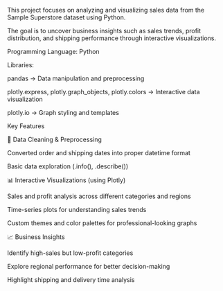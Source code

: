 This project focuses on analyzing and visualizing sales data from the Sample Superstore dataset using Python.

The goal is to uncover business insights such as sales trends, profit distribution, and shipping performance through interactive visualizations.

Programming Language: Python

Libraries:

pandas → Data manipulation and preprocessing

plotly.express, plotly.graph_objects, plotly.colors → Interactive data visualization

plotly.io → Graph styling and templates

Key Features

📂 Data Cleaning & Preprocessing

Converted order and shipping dates into proper datetime format

Basic data exploration (.info(), .describe())

📊 Interactive Visualizations (using Plotly)

Sales and profit analysis across different categories and regions

Time-series plots for understanding sales trends

Custom themes and color palettes for professional-looking graphs

📈 Business Insights

Identify high-sales but low-profit categories

Explore regional performance for better decision-making

Highlight shipping and delivery time analysis
